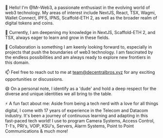 👋 Hello! I'm @Mr-Web3, a passionate enthusiast in the evolving world of web3 technology. My areas of interest include NextJS, React, TSX, Wagmi, Wallet Connect, IPFS, IPNS, Scaffold-ETH 2, as well as the broader realm of digital tokens and coins. 

🌱 Currently, I am deepening my knowledge in NextJS, Scaffold-ETH 2, and TSX, always eager to learn and grow in these fields.

💞️ Collaboration is something I am keenly looking forward to, especially in projects that push the boundaries of web3 technology. I am fascinated by the endless possibilities and am always ready to explore new frontiers in this domain.

📫 Feel free to reach out to me at team@decentralbros.xyz for any exciting opportunities or discussions.

😄 On a personal note, I identify as a 'dude' and hold a deep respect for the diverse and unique identities we all bring to the table.

⚡ A fun fact about me: Aside from being a tech nerd with a love for all things digital, I come with 17 years of experience in the Telecom and Datacom industry. It's been a journey of continuous learning and adapting in this fast-paced tech world!
I use to program Camera Systems, Access Control, T-1's, PRI's, VOIP, KSU's, Servers, Alarm Systems, Point to Point Communications & much more!


<!---
Mr-Web3/Mr-Web3 is a ✨ special ✨ repository because its `README.md` (this file) appears on your GitHub profile.
You can click the Preview link to take a look at your changes.
--->
